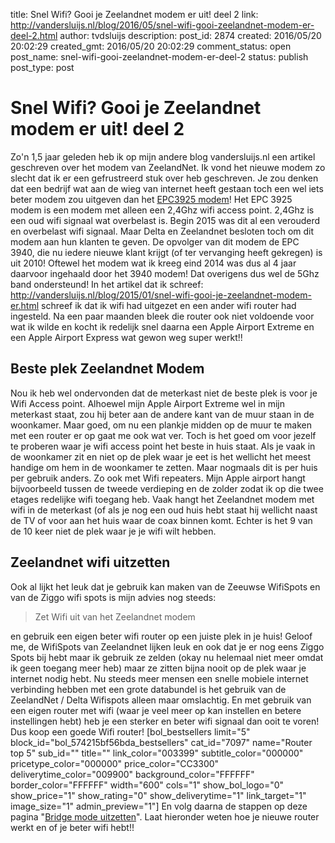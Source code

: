 title: Snel Wifi? Gooi je Zeelandnet modem er uit! deel 2
link: http://vandersluijs.nl/blog/2016/05/snel-wifi-gooi-zeelandnet-modem-er-deel-2.html
author: tvdsluijs
description: 
post_id: 2874
created: 2016/05/20 20:02:29
created_gmt: 2016/05/20 20:02:29
comment_status: open
post_name: snel-wifi-gooi-zeelandnet-modem-er-deel-2
status: publish
post_type: post

# Snel Wifi? Gooi je Zeelandnet modem er uit! deel 2

Zo'n 1,5 jaar geleden heb ik op mijn andere blog vandersluijs.nl een artikel geschreven over het modem van ZeelandNet. Ik vond het nieuwe modem zo slecht dat ik er een gefrustreerd stuk over heb geschreven. Je zou denken dat een bedrijf wat aan de wieg van internet heeft gestaan toch een wel iets beter modem zou uitgeven dan het [EPC3925 modem](https://zeelandwifi.nl/epc3925/)! Het EPC 3925 modem is een modem met alleen een 2,4Ghz wifi access point. 2,4Ghz is een oud wifi signaal wat overbelast is. Begin 2015 was dit al een verouderd en overbelast wifi signaal. Maar Delta en Zeelandnet besloten toch om dit modem aan hun klanten te geven. De opvolger van dit modem de EPC 3940, die nu iedere nieuwe klant krijgt (of ter vervanging heeft gekregen) is uit 2010! Oftewel het modem wat ik kreeg eind 2014 was dus al 4 jaar daarvoor ingehaald door het 3940 modem! Dat overigens dus wel de 5Ghz band ondersteund! In het artikel dat ik schreef: http://vandersluijs.nl/blog/2015/01/snel-wifi-gooi-je-zeelandnet-modem-er.html schreef ik dat ik wifi had uitgezet en een ander wifi router had ingesteld. Na een paar maanden bleek die router ook niet voldoende voor wat ik wilde en kocht ik redelijk snel daarna een Apple Airport Extreme en een Apple Airport Express wat gewon weg super werkt!! 

## Beste plek Zeelandnet Modem

Nou ik heb wel ondervonden dat de meterkast niet de beste plek is voor je Wifi Access point. Alhoewel mijn Apple Airport Extreme wel in mijn meterkast staat, zou hij beter aan de andere kant van de muur staan in de woonkamer. Maar goed, om nu een plankje midden op de muur te maken met een router er op gaat me ook wat ver. Toch is het goed om voor jezelf te proberen waar je wifi access point het beste in huis staat. Als je vaak in de woonkamer zit en niet op de plek waar je eet is het wellicht het meest handige om hem in de woonkamer te zetten. Maar nogmaals dit is per huis per gebruik anders. Zo ook met Wifi repeaters. Mijn Apple airport hangt bijvoorbeeld tussen de tweede verdieping en de zolder zodat ik op die twee etages redelijke wifi toegang heb. Vaak hangt het Zeelandnet modem met wifi in de meterkast (of als je nog een oud huis hebt staat hij wellicht naast de TV of voor aan het huis waar de coax binnen komt. Echter is het 9 van de 10 keer niet de plek waar je je wifi wilt hebben. 

## Zeelandnet wifi uitzetten

Ook al lijkt het leuk dat je gebruik kan maken van de Zeeuwse WifiSpots en van de Ziggo wifi spots is mijn advies nog steeds: 

> Zet Wifi uit van het Zeelandnet modem

en gebruik een eigen beter wifi router op een juiste plek in je huis! Geloof me, de WifiSpots van Zeelandnet lijken leuk en ook dat je er nog eens Ziggo Spots bij hebt maar ik gebruik ze zelden (okay nu helemaal niet meer omdat ik geen toegang meer heb) maar ze zitten bijna nooit op de plek waar je internet nodig hebt. Nu steeds meer mensen een snelle mobiele internet verbinding hebben met een grote databundel is het gebruik van de ZeelandNet / Delta Wifispots alleen maar omslachtig. En met gebruik van een eigen router met wifi (waar je veel meer op kan instellen en betere instellingen hebt) heb je een sterker en beter wifi signaal dan ooit te voren! Dus koop een goede Wifi router! [bol_bestsellers limit="5" block_id="bol_574215bf56bda_bestsellers" cat_id="7097" name="Router top 5" sub_id="" title="" link_color="003399" subtitle_color="000000" pricetype_color="000000" price_color="CC3300" deliverytime_color="009900" background_color="FFFFFF" border_color="FFFFFF" width="600" cols="1" show_bol_logo="0" show_price="1" show_rating="0" show_deliverytime="1" link_target="1" image_size="1" admin_preview="1"] En volg daarna de stappen op deze pagina "[Bridge mode uitzetten](https://zeelandwifi.nl/bridge-mode-uitzetten/)". Laat hieronder weten hoe je nieuwe router werkt en of je beter wifi hebt!!